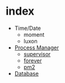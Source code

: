 # index

- Time/Date
    - moment
    - luxon
- [Process Manager](./Process-Manager.md)
    - [supervisor](./Process-Manager.md#supervisor)
    - [forever](./Process-Manager.md#forever)
    - [pm2](./Process-Manager.md#pm2)
- [Database](./Database.md)
